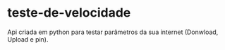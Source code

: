 # teste-de-velocidade
Api criada em python para testar parâmetros da sua internet (Donwload, Upload e pin). 

